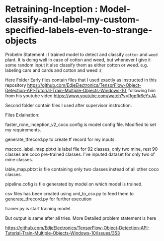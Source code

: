 # Retraining-Inception : Model-classify-and-label-my-custom-specified-labels-even-to-strange-objects
Probelm Statement : I trained model to detect and classify `cotton` and `weed` plant. It is doing well in case of cotton and weed, but whenever I give it some random input it also classify them as either cotton or weed. e.g. labeling cars and cards and cotton and weed :(

Here Folder Early files contain files that I used exactly as instructed in this repository https://github.com/EdjeElectronics/TensorFlow-Object-Detection-API-Tutorial-Train-Multiple-Objects-Windows-10, following him from his youtube video https://www.youtube.com/watch?v=Rgpfk6eYxJA.

Second folder contain files I used after supervisor instruction.

Files Exlaination:

faster_rcnn_inception_v2_coco.config  is model config file. Modified to set my requirements.

generate_tfrecord.py to create tf record for my inputs.

mscoco_label_map.pbtxt is label file for 92 classes, only two mine, rest 90 classes are coco pre-trained classes. I've inputed dataset for only two of mine classes.

lable_map.pbtxt is file containing only two classes instead of all other coco classes.

pipeline.cofig is file generated by model on which model is trained.

csv files has been created using xml_to_csv.py to feed them to generate_tfrecord.py for further execution

trainer.py is start training model.

But output is same after all tries. More Detailed problem statement is here


https://github.com/EdjeElectronics/TensorFlow-Object-Detection-API-Tutorial-Train-Multiple-Objects-Windows-10/issues/353
